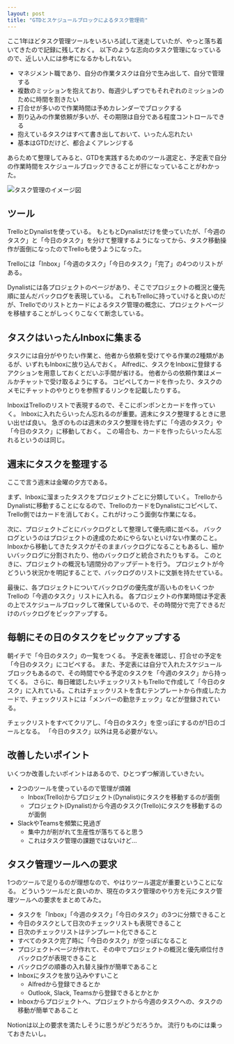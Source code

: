 ```yaml
---
layout: post
title: "GTDとスケジュールブロックによるタスク管理術"
---
```


ここ1年ほどタスク管理ツールをいろいろ試して迷走していたが、やっと落ち着いてきたので記録に残しておく。
以下のような志向のタスク管理になっているので、近しい人には参考になるかもしれない。

* マネジメント職であり、自分の作業タスクは自分で生み出して、自分で管理する
* 複数のミッションを抱えており、毎週少しずつでもそれぞれのミッションのために時間を割きたい
* 打合せが多いので作業時間は予めカレンダーでブロックする
* 割り込みの作業依頼が多いが、その期限は自分である程度コントロールできる
* 抱えているタスクはすべて書き出しておいて、いったん忘れたい
* 基本はGTDだけど、都合よくアレンジする

あらためて整理してみると、GTDを実践するためのツール選定と、予定表で自分の作業時間をスケジュールブロックできることが肝になっていることがわかった。

![タスク管理のイメージ図](https://res.cloudinary.com/owky/v1641043966/E7E3C452-18A9-4021-8886-B116AC0D7DFE_m55cxo.jpg)

## ツール

TrelloとDynalistを使っている。
もともとDynalistだけを使っていたが、「今週のタスク」と「今日のタスク」を分けて整理するようになってから、タスク移動操作が面倒になったのでTrelloも使うようになった。

Trelloには「Inbox」「今週のタスク」「今日のタスク」「完了」の4つのリストがある。

Dynalistには各プロジェクトのページがあり、そこでプロジェクトの概況と優先順に並んだバックログを表現している。
これもTrelloに持っていけると良いのだが、Trelloでのリストとカードによるタスク管理の概念に、プロジェクトページを移植することがしっくりこなくて断念している。

## タスクはいったんInboxに集まる

タスクには自分がやりたい作業と、他者から依頼を受けてやる作業の2種類があるが、いずれもInboxに放り込んでおく。
Alfredに、タスクをInboxに登録するアクションを用意しておくとだいぶ手間が省ける。
他者からの依頼作業はメールかチャットで受け取るようにする。
コピペしてカードを作ったり、タスクのメモにチャットのやりとりを参照するリンクを記載したりする。

InboxはTrelloのリストで表現するので、そこにポンポンとカードを作っていく。
Inboxに入れたらいったん忘れるのが重要。週末にタスク整理するときに思い出せば良い。
急ぎのものは週末のタスク整理を待たずに「今週のタスク」や「今日のタスク」に移動しておく。
この場合も、カードを作ったらいったん忘れるというのは同じ。

## 週末にタスクを整理する

ここで言う週末は金曜の夕方である。

まず、Inboxに溜まったタスクをプロジェクトごとに分類していく。
TrelloからDynalistに移動することになるので、TrelloのカードをDynalistにコピペして、Trello側ではカードを消しておく。これがけっこう面倒な作業になる。

次に、プロジェクトごとにバックログとして整理して優先順に並べる。
バックログというのはプロジェクトの達成のためにやらないといけない作業のこと。
Inboxから移動してきたタスクがそのままバックログになることもあるし、細かいバックログに分割されたり、他のバックログと統合されたりもする。
このときに、プロジェクトの概況も1週間分のアップデートを行う。
プロジェクトが今どういう状況かを明記することで、バックログのリストに文脈を持たせている。

最後に、各プロジェクトについてバックログの優先度が高いものをいくつかTrelloの「今週のタスク」リストに入れる。
各プロジェクトの作業時間は予定表の上でスケジュールブロックして確保しているので、その時間分で完了できるだけのバックログをピックアップする。

## 毎朝にその日のタスクをピックアップする

朝イチで「今日のタスク」の一覧をつくる。
予定表を確認し、打合せの予定を「今日のタスク」にコピペする。
また、予定表には自分で入れたスケジュールブロックもあるので、その時間でやる予定のタスクを「今週のタスク」から持ってくる。
さらに、毎日確認したいチェックリストもTrelloで作成して「今日のタスク」に入れている。これはチェックリストを含むテンプレートから作成したカードで、チェックリストには「メンバーの勤怠チェック」などが登録されている。

チェックリストをすべてクリアし、「今日のタスク」を空っぽにするのが1日のゴールとなる。
「今日のタスク」以外は見る必要がない。

## 改善したいポイント

いくつか改善したいポイントはあるので、ひとつずつ解消していきたい。

* 2つのツールを使っているので管理が煩雑
  * Inbox(Trello)からプロジェクト(Dynalist)にタスクを移動するのが面倒
  * プロジェクト(Dynalist)から今週のタスク(Trello)にタスクを移動するのが面倒
* SlackやTeamsを頻繁に見過ぎ
  * 集中力が削がれて生産性が落ちてると思う
  * これはタスク管理の課題ではないけど...

## タスク管理ツールへの要求

1つのツールで足りるのが理想なので、やはりツール選定が重要ということになる。
どういうツールだと良いのか、現在のタスク管理のやり方を元にタスク管理ツールへの要求をまとめてみた。

* タスクを「Inbox」「今週のタスク」「今日のタスク」の3つに分類できること
* 今日のタスクとして日次のチェックリストも表現できること
* 日次のチェックリストはテンプレート化できること
* すべてのタスク完了時に「今日のタスク」が空っぽになること
* プロジェクトページが作れて、その中でプロジェクトの概況と優先順位付きバックログが表現できること
* バックログの順番の入れ替え操作が簡単であること
* Inboxにタスクを放り込みやすいこと
  * Alfredから登録できるとか
  * Outlook, Slack, Teamsから登録できるとかとか
* Inboxからプロジェクトへ、プロジェクトから今週のタスクへの、タスクの移動が簡単であること

Notionは以上の要求を満たしそうに思うがどうだろうか。
流行りものには乗っておきたいし。